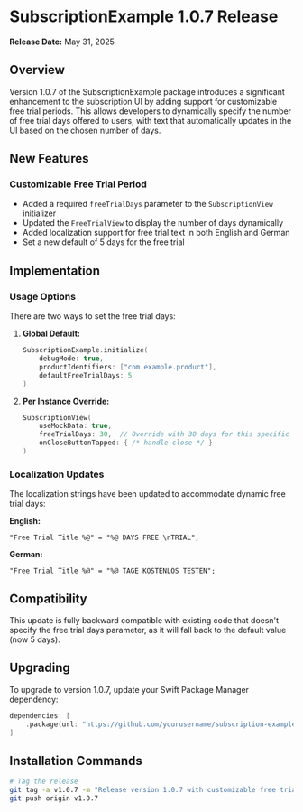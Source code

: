 # SubscriptionExample 1.0.7 Release

**Release Date:** May 31, 2025

## Overview

Version 1.0.7 of the SubscriptionExample package introduces a significant enhancement to the subscription UI by adding support for customizable free trial periods. This allows developers to dynamically specify the number of free trial days offered to users, with text that automatically updates in the UI based on the chosen number of days.

## New Features

### Customizable Free Trial Period

- Added a required `freeTrialDays` parameter to the `SubscriptionView` initializer
- Updated the `FreeTrialView` to display the number of days dynamically
- Added localization support for free trial text in both English and German
- Set a new default of 5 days for the free trial

## Implementation

### Usage Options

There are two ways to set the free trial days:

1. **Global Default:**
   ```swift
   SubscriptionExample.initialize(
       debugMode: true,
       productIdentifiers: ["com.example.product"],
       defaultFreeTrialDays: 5
   )
   ```

2. **Per Instance Override:**
   ```swift
   SubscriptionView(
       useMockData: true,
       freeTrialDays: 30,  // Override with 30 days for this specific view
       onCloseButtonTapped: { /* handle close */ }
   )
   ```

### Localization Updates

The localization strings have been updated to accommodate dynamic free trial days:

**English:**
```
"Free Trial Title %@" = "%@ DAYS FREE \nTRIAL";
```

**German:**
```
"Free Trial Title %@" = "%@ TAGE KOSTENLOS TESTEN";
```

## Compatibility

This update is fully backward compatible with existing code that doesn't specify the free trial days parameter, as it will fall back to the default value (now 5 days).

## Upgrading

To upgrade to version 1.0.7, update your Swift Package Manager dependency:

```swift
dependencies: [
    .package(url: "https://github.com/yourusername/subscription-example-for-ios.git", from: "1.0.7")
]
```

## Installation Commands

```bash
# Tag the release
git tag -a v1.0.7 -m "Release version 1.0.7 with customizable free trial days"
git push origin v1.0.7
```
